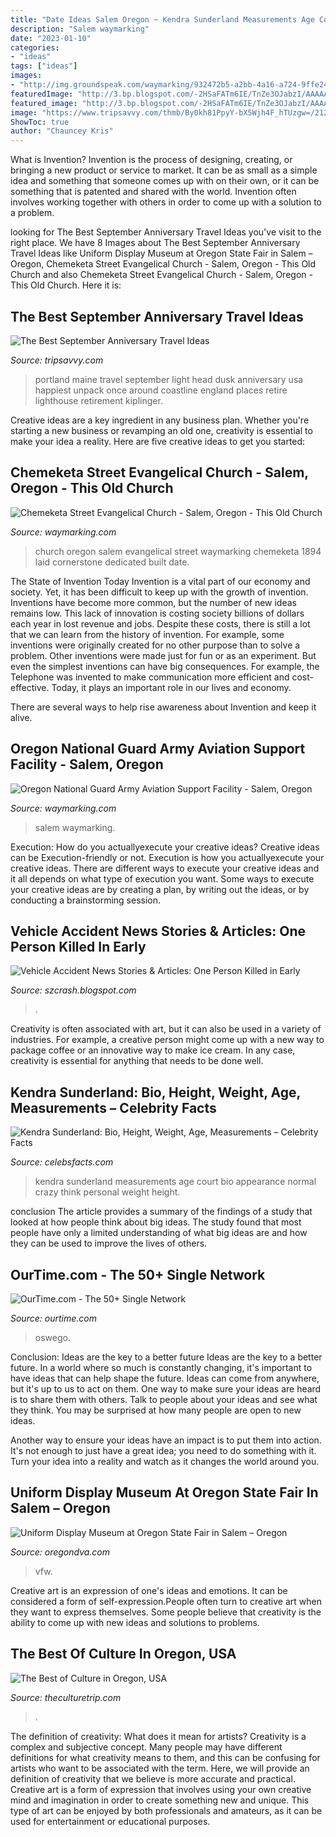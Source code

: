 ```yaml
---
title: "Date Ideas Salem Oregon ~ Kendra Sunderland Measurements Age Court Bio Appearance Normal Crazy Think Personal Weight Height"
description: "Salem waymarking"
date: "2023-01-10"
categories:
- "ideas"
tags: ["ideas"]
images:
- "http://img.groundspeak.com/waymarking/932472b5-a2bb-4a16-a724-9ffe2440c7a6.jpg"
featuredImage: "http://3.bp.blogspot.com/-2HSaFATm6IE/TnZe3OJabzI/AAAAAAAAADE/wBfK9COFB90/w1200-h630-p-nu/dodge-ram-oc-crash.jpg"
featured_image: "http://3.bp.blogspot.com/-2HSaFATm6IE/TnZe3OJabzI/AAAAAAAAADE/wBfK9COFB90/w1200-h630-p-nu/dodge-ram-oc-crash.jpg"
image: "https://www.tripsavvy.com/thmb/By0kh81PpyY-bX5Wjh4F_hTUzgw=/2121x1414/filters:fill(auto,1)/GettyImages-689355842-5b7c4b73c9e77c002538eeca.jpg"
ShowToc: true
author: "Chauncey Kris"
---
```



What is Invention?
Invention is the process of designing, creating, or bringing a new product or service to market. It can be as small as a simple idea and something that someone comes up with on their own, or it can be something that is patented and shared with the world. Invention often involves working together with others in order to come up with a solution to a problem.

	

		
looking for The Best September Anniversary Travel Ideas you've visit to the right place. We have 8 Images about The Best September Anniversary Travel Ideas like Uniform Display Museum at Oregon State Fair in Salem – Oregon, Chemeketa Street Evangelical Church - Salem, Oregon - This Old Church and also Chemeketa Street Evangelical Church - Salem, Oregon - This Old Church. Here it is:
		
    
## The Best September Anniversary Travel Ideas

<img loading=lazy src="https://www.tripsavvy.com/thmb/By0kh81PpyY-bX5Wjh4F_hTUzgw=/2121x1414/filters:fill(auto,1)/GettyImages-689355842-5b7c4b73c9e77c002538eeca.jpg" onerror="this.onerror=null;this.src='https://tse1.mm.bing.net/th?id=OIP.vRlJzHm7bnUV_t7QqZMxUgHaE8&amp;pid=15.1';" alt="The Best September Anniversary Travel Ideas">

_Source: tripsavvy.com_

>portland maine travel september light head dusk anniversary usa happiest unpack once around coastline england places retire lighthouse retirement kiplinger. 

	

Creative ideas are a key ingredient in any business plan. Whether you're starting a new business or revamping an old one, creativity is essential to make your idea a reality. Here are five creative ideas to get you started: 

    
## Chemeketa Street Evangelical Church - Salem, Oregon - This Old Church

<img loading=lazy src="http://img.groundspeak.com/waymarking/932472b5-a2bb-4a16-a724-9ffe2440c7a6.jpg" onerror="this.onerror=null;this.src='https://tse3.mm.bing.net/th?id=OIP.9IsPe0kZWElHdidxpumr2wHaKL&amp;pid=15.1';" alt="Chemeketa Street Evangelical Church - Salem, Oregon - This Old Church">

_Source: waymarking.com_

>church oregon salem evangelical street waymarking chemeketa 1894 laid cornerstone dedicated built date. 

	

The State of Invention Today
Invention is a vital part of our economy and society. Yet, it has been difficult to keep up with the growth of invention. Inventions have become more common, but the number of new ideas remains low. This lack of innovation is costing society billions of dollars each year in lost revenue and jobs.
Despite these costs, there is still a lot that we can learn from the history of invention. For example, some inventions were originally created for no other purpose than to solve a problem. Other inventions were made just for fun or as an experiment. But even the simplest inventions can have big consequences. For example, the Telephone was invented to make communication more efficient and cost-effective. Today, it plays an important role in our lives and economy.

There are several ways to help rise awareness about Invention and keep it alive.

    
## Oregon National Guard Army Aviation Support Facility - Salem, Oregon

<img loading=lazy src="http://img.groundspeak.com/waymarking/9d7f626b-2165-4018-b2a6-9cae7938018e.jpg" onerror="this.onerror=null;this.src='https://tse2.mm.bing.net/th?id=OIP.uU2Pfcqent4wNiymiFo2OgHaDH&amp;pid=15.1';" alt="Oregon National Guard Army Aviation Support Facility - Salem, Oregon">

_Source: waymarking.com_

>salem waymarking. 

	

Execution: How do you actuallyexecute your creative ideas?
Creative ideas can be Execution-friendly or not. Execution is how you actuallyexecute your creative ideas. There are different ways to execute your creative ideas and it all depends on what type of execution you want. Some ways to execute your creative ideas are by creating a plan, by writing out the ideas, or by conducting a brainstorming session.

    
## Vehicle Accident News Stories &amp; Articles: One Person Killed In Early

<img loading=lazy src="http://3.bp.blogspot.com/-2HSaFATm6IE/TnZe3OJabzI/AAAAAAAAADE/wBfK9COFB90/w1200-h630-p-nu/dodge-ram-oc-crash.jpg" onerror="this.onerror=null;this.src='https://tse3.mm.bing.net/th?id=OIP.O3LPIEKV_w9MMR-cljbnewHaF1&amp;pid=15.1';" alt="Vehicle Accident News Stories &amp; Articles: One Person Killed in Early">

_Source: szcrash.blogspot.com_

>. 

	

Creativity is often associated with art, but it can also be used in a variety of industries. For example, a creative person might come up with a new way to package coffee or an innovative way to make ice cream. In any case, creativity is essential for anything that needs to be done well.

    
## Kendra Sunderland: Bio, Height, Weight, Age, Measurements – Celebrity Facts

<img loading=lazy src="https://www.celebsfacts.com/wp-content/uploads/2018/11/Kendra-Sunderland-300x300.jpg" onerror="this.onerror=null;this.src='https://tse3.mm.bing.net/th?id=OIP.nbzvlmgurA3VsIp0jh1TYgAAAA&amp;pid=15.1';" alt="Kendra Sunderland: Bio, Height, Weight, Age, Measurements – Celebrity Facts">

_Source: celebsfacts.com_

>kendra sunderland measurements age court bio appearance normal crazy think personal weight height. 

	

conclusion
The article provides a summary of the findings of a study that looked at how people think about big ideas. The study found that most people have only a limited understanding of what big ideas are and how they can be used to improve the lives of others.

    
## OurTime.com - The 50+ Single Network

<img loading=lazy src="https://pmi7.peoplemedia.com/166/257/93482257/60241286q.jpg" onerror="this.onerror=null;this.src='https://tse2.mm.bing.net/th?id=OIP.LFJnaAIo9E3oT6Lxy9wrmgHaHa&amp;pid=15.1';" alt="OurTime.com - The 50+ Single Network">

_Source: ourtime.com_

>oswego. 

	

Conclusion: Ideas are the key to a better future
Ideas are the key to a better future. In a world where so much is constantly changing, it's important to have ideas that can help shape the future. Ideas can come from anywhere, but it's up to us to act on them.
One way to make sure your ideas are heard is to share them with others. Talk to people about your ideas and see what they think. You may be surprised at how many people are open to new ideas.

Another way to ensure your ideas have an impact is to put them into action. It's not enough to just have a great idea; you need to do something with it. Turn your idea into a reality and watch as it changes the world around you.

    
## Uniform Display Museum At Oregon State Fair In Salem – Oregon

<img loading=lazy src="https://oregondva.com/wp-content/uploads/2019/08/Uniforms-1.jpg" onerror="this.onerror=null;this.src='https://tse2.mm.bing.net/th?id=OIP.u_B_dcbbq3mm9suYCt647QHaE8&amp;pid=15.1';" alt="Uniform Display Museum at Oregon State Fair in Salem – Oregon">

_Source: oregondva.com_

>vfw. 

	

Creative art is an expression of one's ideas and emotions. It can be considered a form of self-expression.People often turn to creative art when they want to express themselves. Some people believe that creativity is the ability to come up with new ideas and solutions to problems.

    
## The Best Of Culture In Oregon, USA

<img loading=lazy src="https://cdn.theculturetrip.com/wp-content/uploads/2015/11/Oregon-©-Josemaria-Toscano-Shutterstock.jpg" onerror="this.onerror=null;this.src='https://tse1.mm.bing.net/th?id=OIP.j6-wOyVc-LhGSrd5bBu-5gHaE8&amp;pid=15.1';" alt="The Best of Culture in Oregon, USA">

_Source: theculturetrip.com_

>. 

	

The definition of creativity: What does it mean for artists?
Creativity is a complex and subjective concept. Many people may have different definitions for what creativity means to them, and this can be confusing for artists who want to be associated with the term. Here, we will provide an definition of creativity that we believe is more accurate and practical. Creative art is a form of expression that involves using your own creative mind and imagination in order to create something new and unique. This type of art can be enjoyed by both professionals and amateurs, as it can be used for entertainment or educational purposes.

